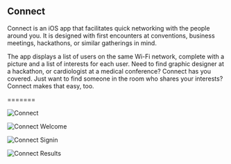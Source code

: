 Connect
---------------------------

Connect is an iOS app that facilitates quick networking with the people around you. It is designed with first encounters at conventions, business meetings, hackathons, or similar gatherings in mind.

The app displays a list of users on the same Wi-Fi network, complete with a picture and a list of interests for each user. Need to find graphic designer at a hackathon, or cardiologist at a medical conference? Connect has you covered. Just want to find someone in the room who shares your interests? Connect makes that easy, too.

=======

![Connect](https://raw.github.com/valentin7/Connect/master/presentation/final/Presentation_connect_screen.png)

![Connect Welcome](https://raw.github.com/valentin7/Connect/master/presentation/final/Presentation_welcome_screen.gif)

![Connect Signin](https://raw.github.com/valentin7/Connect/master/presentation/final/Presentation-03.png)

![Connect Results](https://raw.github.com/valentin7/Connect/master/presentation/final/Presentation_result_screen.gif)


